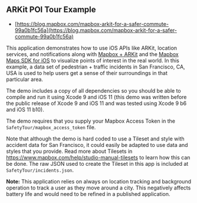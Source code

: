 ## ARKit POI Tour Example

* [https://blog.mapbox.com/mapbox-arkit-for-a-safer-commute-99a0b1fc56a](https://blog.mapbox.com/mapbox-arkit-for-a-safer-commute-99a0b1fc56a)

This application demonstrates how to use iOS APIs like ARKit, location services, and notifications along with [Mapbox + ARKit](https://github.com/mapbox/mapbox-arkit-ios) and the [Mapbox Maps SDK for iOS](https://github.com/mapbox/mapbox-gl-native) to visualize points of interest in the real world. In this example, a data set of pedestrian + traffic incidents in San Francisco, CA, USA is used to help users get a sense of their surroundings in that particular area.

The demo includes a copy of all dependencies so you should be able to compile and run it using Xcode 9 and iOS 11 (this demo was written before the public release of Xcode 9 and iOS 11 and was tested using Xcode 9 b6 and iOS 11 b10).

The demo requires that you supply your Mapbox Access Token in the `SafetyTour/mapbox_access_token` file.

Note that although the demo is hard coded to use a Tileset and style with accident data for San Francisco, it could easily be adapted to use data and styles that you provide. Read more about Tilesets in https://www.mapbox.com/help/studio-manual-tilesets to learn how this can be done. The raw JSON used to create the Tileset in this app is included at `SafetyTour/incidents.json`.

**Note:** 
This application relies on always on location tracking and background operation to track a user as they move around a city. This negatively affects battery life and would need to be refined in a published application.
